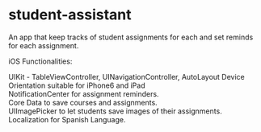 # student-assistant
An app that keep tracks of student assignments for each and set reminds for each assignment.  

iOS Functionalities:

UIKit - TableViewController, UINavigationController, AutoLayout
Device Orientation suitable for iPhone6 and iPad  
NotificationCenter for assignment reminders.  
Core Data to save courses and assignments.  
UIImagePicker to let students save images of their assignments.  
Localization for Spanish Language.    

